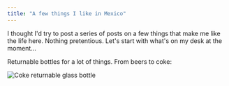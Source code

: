 ```yaml
---
title: "A few things I like in Mexico"
---
```


I thought I'd try to post a series of posts on a few things that make me like
the life here. Nothing pretentious. Let's start with what's on my desk at the
moment...

Returnable bottles for a lot of things. From beers to coke:

![Coke returnable glass bottle](http://static.cyprio.net/wtf/coke-returnable-glass-bottle.jpg)
